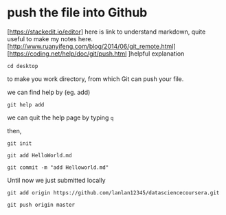 push the file into Github
===================
[https://stackedit.io/editor] here is link to understand markdown, quite useful to make my notes here.
[http://www.ruanyifeng.com/blog/2014/06/git_remote.html] 
[https://coding.net/help/doc/git/push.html
]helpful explanation
```
cd desktop
```
to make you work directory, from which Git can push your file.

we can find help by (eg. add) 
```
git help add
```
we can quit the help page by typing `q` 

then,
```
git init

git add HelloWorld.md

git commit -m "add Helloworld.md"
```
Until now we just submitted locally
```
git add origin https://github.com/lanlan12345/datasciencecoursera.git

git push origin master 
```

